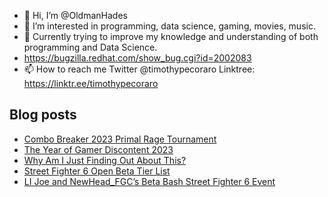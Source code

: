 - 👋 Hi, I’m @OldmanHades
- 👀 I’m interested in programming, data science, gaming, movies, music.
- 🌱 Currently trying to improve my knowledge and understanding of both programming and Data Science.
- https://bugzilla.redhat.com/show_bug.cgi?id=2002083
- 📫 How to reach me Twitter @timothypecoraro
Linktree: https://linktr.ee/timothypecoraro

## Blog posts
<!-- BLOG-POST-LIST:START -->
- [Combo Breaker 2023 Primal Rage Tournament](https://medium.com/@timothypecoraro/combo-breaker-2023-primal-rage-tournament-619b7dab8c67?source=rss-5097f5c9b801------2)
- [The Year of Gamer Discontent 2023](https://medium.com/@timothypecoraro/the-year-of-gamer-discontent-2023-5b32b7e9227?source=rss-5097f5c9b801------2)
- [Why Am I Just Finding Out About This?](https://medium.com/@timothypecoraro/why-am-i-just-finding-out-about-this-dcbfda93755a?source=rss-5097f5c9b801------2)
- [Street Fighter 6 Open Beta Tier List](https://medium.com/@timothypecoraro/street-fighter-6-open-beta-tier-list-ca8dcafa32c0?source=rss-5097f5c9b801------2)
- [LI Joe and NewHead_FGC’s Beta Bash Street Fighter 6 Event](https://medium.com/@timothypecoraro/li-joe-and-newhead-fgcs-beta-bash-street-fighter-6-event-baa9d93ecc11?source=rss-5097f5c9b801------2)
<!-- BLOG-POST-LIST:END -->
